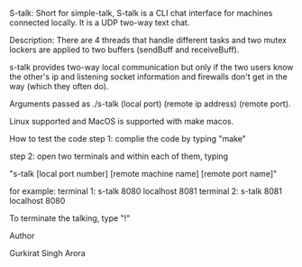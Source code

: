 S-talk: Short for simple-talk, S-talk is a CLI chat interface for machines connected locally. It is a UDP two-way text chat.

Description: There are 4 threads that handle different tasks and two mutex lockers are applied to two buffers (sendBuff and receiveBuff).

s-talk provides two-way local communication but only if the two users know the other's ip and listening socket information and firewalls don't get in the way (which they often do).

Arguments passed as ./s-talk (local port) (remote ip address) (remote port).

Linux supported and MacOS is supported with make macos.

How to test the code
step 1: complie the code by typing "make"

step 2: open two terminals and within each of them, typing

"s-talk [local port number] [remote machine name] [remote port name]"

for example: terminal 1: s-talk 8080 localhost 8081 terminal 2: s-talk 8081 localhost 8080

To terminate the talking, type "!"

Author

Gurkirat Singh Arora

